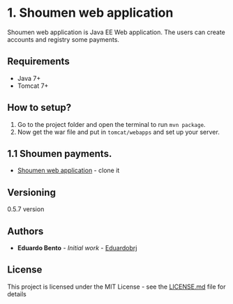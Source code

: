 # 1. Shoumen web application

Shoumen web application is Java EE Web application.
The users can create accounts and registry some payments.

## Requirements
- Java 7+
- Tomcat 7+

## How to setup?
1) Go to the project folder and open the terminal to run `mvn package`.
2) Now get the war file and put in `tomcat/webapps` and set up your server.


## 1.1 Shoumen payments.

* [Shoumen web application](https://github.com/eduardobento2/shoumen) - clone it

## Versioning
0.5.7 version
 
## Authors

* **Eduardo Bento** - *Initial work* - [Eduardobrj](https://github.com/eduardobento2)

## License

This project is licensed under the MIT License - see the [LICENSE.md](LICENSE.md) file for details

